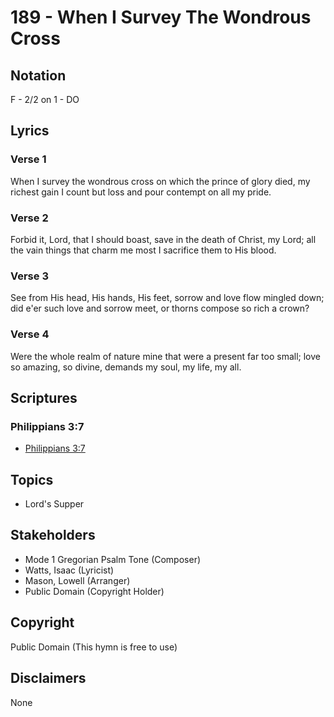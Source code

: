 # 189 - When I Survey The Wondrous Cross

## Notation

F - 2/2 on 1 - DO

## Lyrics

### Verse 1

When I survey the wondrous cross on which the prince of glory died, my richest gain I count but loss and pour contempt on all my pride.

### Verse 2

Forbid it, Lord, that I should boast, save in the death of Christ, my Lord; all the vain things that charm me most I sacrifice them to His blood.

### Verse 3

See from His head, His hands, His feet, sorrow and love flow mingled down; did e'er such love and sorrow meet, or thorns compose so rich a crown?

### Verse 4

Were the whole realm of nature mine that were a present far too small; love so amazing, so divine, demands my soul, my life, my all.


## Scriptures

### Philippians 3:7

- [Philippians 3:7](https://www.biblegateway.com/passage/?search=Philippians%203%3A7)


## Topics

- Lord's Supper

## Stakeholders

- Mode 1 Gregorian Psalm Tone (Composer)
- Watts, Isaac (Lyricist)
- Mason, Lowell (Arranger)
- Public Domain (Copyright Holder)

## Copyright

Public Domain
(This hymn is free to use)

## Disclaimers

None

